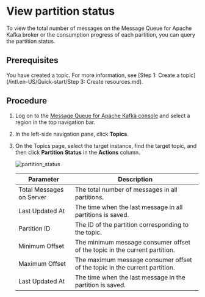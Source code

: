 # View partition status

To view the total number of messages on the Message Queue for Apache Kafka broker or the consumption progress of each partition, you can query the partition status.

## Prerequisites

You have created a topic. For more information, see [Step 1: Create a topic](/intl.en-US/Quick-start/Step 3: Create resources.md).

## Procedure

1.  Log on to the [Message Queue for Apache Kafka console](https://kafka.console.aliyun.com) and select a region in the top navigation bar.
2.  In the left-side navigation pane, click **Topics**.
3.  On the Topics page, select the target instance, find the target topic, and then click **Partition Status** in the **Actions** column.

    ![partition_status](https://static-aliyun-doc.oss-cn-hangzhou.aliyuncs.com/assets/img/en-US/2050549951/p57139.png)

    |Parameter|Description|
    |---------|-----------|
    |Total Messages on Server|The total number of messages in all partitions.|
    |Last Updated At|The time when the last message in all partitions is saved.|
    |Partition ID|The ID of the partition corresponding to the topic.|
    |Minimum Offset|The minimum message consumer offset of the topic in the current partition.|
    |Maximum Offset|The maximum message consumer offset of the topic in the current partition.|
    |Last Updated At|The time when the last message in the partition is saved.|


